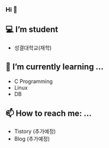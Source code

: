 ### Hi 👋

## 💻 I’m student
- 성결대학교(재학)

## 🌱 I’m currently learning ...
- C Programming
- Linux
- DB

## 📫 How to reach me: ...
- Tistory (추가예정)
- Blog (추가예정)
